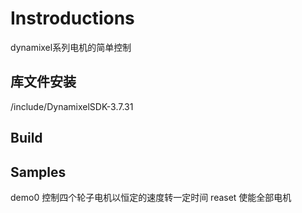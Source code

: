 # Instroductions

dynamixel系列电机的简单控制

## 库文件安装
/include/DynamixelSDK-3.7.31 

## Build

## Samples

demo0 控制四个轮子电机以恒定的速度转一定时间
reaset 使能全部电机